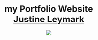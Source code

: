 <h1 align="center">
my Portfolio Website <br/><a href="https://cadilo0007.github.io/portfolio2/" target="_blank">Justine Leymark</a>
</h1>
<div align="center">
  <img src="assets/lanyard/profile5.jpg" />
</div>
